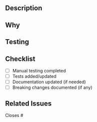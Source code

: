 ## Description
<!-- What changes are being made? -->

## Why
<!-- Why are these changes needed? -->

## Testing
<!-- How has this been tested? -->

## Checklist

- [ ] Manual testing completed
- [ ] Tests added/updated
- [ ] Documentation updated (if needed)
- [ ] Breaking changes documented (if any)

## Related Issues

Closes #